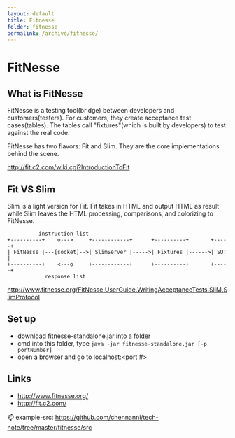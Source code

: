 ```yaml
---
layout: default
title: Fitnesse
folder: fitnesse
permalink: /archive/fitnesse/
---
```


# FitNesse

## What is FitNesse
FitNesse is a testing tool(bridge) between developers and customers(testers). For customers,
they create acceptance test cases(tables). The tables call "fixtures"(which is built by developers) to test against the real code.

FitNesse has two flavors: Fit and Slim. They are the core implementations behind the scene.

<http://fit.c2.com/wiki.cgi?IntroductionToFit>

## Fit VS Slim

Slim is a light version for Fit. Fit takes in HTML and output HTML as result while Slim leaves the HTML processing, comparisons, and colorizing to FitNesse.

~~~
          instruction list
+----------+    o--->     +------------+      +----------+       +-----+
| FitNesse |---[socket]-->| SlimServer |----->| Fixtures |------>| SUT |
+----------+    <---o     +------------+      +----------+       +-----+
            response list
~~~

<http://www.fitnesse.org/FitNesse.UserGuide.WritingAcceptanceTests.SliM.SlimProtocol>

## Set up
- download fitnesse-standalone.jar into a folder
- cmd into this folder, type `java -jar fitnesse-standalone.jar [-p portNumber]`
- open a browser and go to localhost:<port #>

## Links
- <http://www.fitnesse.org/>
- <http://fit.c2.com/>

:mailbox: example-src: https://github.com/chennanni/tech-note/tree/master/fitnesse/src
